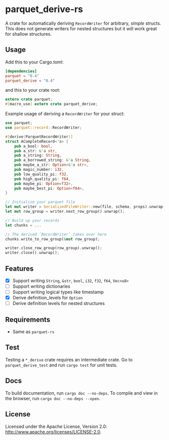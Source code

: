 <!---
  Licensed to the Apache Software Foundation (ASF) under one
  or more contributor license agreements.  See the NOTICE file
  distributed with this work for additional information
  regarding copyright ownership.  The ASF licenses this file
  to you under the Apache License, Version 2.0 (the
  "License"); you may not use this file except in compliance
  with the License.  You may obtain a copy of the License at

    http://www.apache.org/licenses/LICENSE-2.0

  Unless required by applicable law or agreed to in writing,
  software distributed under the License is distributed on an
  "AS IS" BASIS, WITHOUT WARRANTIES OR CONDITIONS OF ANY
  KIND, either express or implied.  See the License for the
  specific language governing permissions and limitations
  under the License.
-->

# parquet_derive-rs

A crate for automatically deriving `RecordWriter` for arbitrary, _simple_ structs. This does not generate writers for nested structures but it will work great for shallow structures.

## Usage
Add this to your Cargo.toml:
```toml
[dependencies]
parquet = "0.4"
parquet_derive = "0.4"
```

and this to your crate root:
```rust
extern crate parquet;
#[macro_use] extern crate parquet_derive;
```

Example usage of deriving a `RecordWriter` for your struct:

```rust
use parquet;
use parquet::record::RecordWriter;

#[derive(ParquetRecordWriter)]
struct ACompleteRecord<'a> {
    pub a_bool: bool,
    pub a_str: &'a str,
    pub a_string: String,
    pub a_borrowed_string: &'a String,
    pub maybe_a_str: Option<&'a str>,
    pub magic_number: i32,
    pub low_quality_pi: f32,
    pub high_quality_pi: f64,
    pub maybe_pi: Option<f32>,
    pub maybe_best_pi: Option<f64>,
}

// Initialize your parquet file
let mut writer = SerializedFileWriter::new(file, schema, props).unwrap();
let mut row_group = writer.next_row_group().unwrap();

// Build up your records
let chunks = ...

// The derived `RecordWriter` takes over here
chunks.write_to_row_group(&mut row_group);

writer.close_row_group(row_group).unwrap();
writer.close().unwrap();
```

## Features
- [X] Support writing `String`, `&str`, `bool`, `i32`, `f32`, `f64`, `Vec<u8>`
- [ ] Support writing dictionaries
- [ ] Support writing logical types like timestamp
- [X] Derive definition_levels for `Option`
- [ ] Derive definition levels for nested structures

## Requirements
- Same as `parquet-rs`

## Test
Testing a `*_derive` crate requires an intermediate crate. Go to `parquet_derive_test` and run `cargo test` for
unit tests.

## Docs
To build documentation, run `cargo doc --no-deps`.
To compile and view in the browser, run `cargo doc --no-deps --open`.

## License
Licensed under the Apache License, Version 2.0: http://www.apache.org/licenses/LICENSE-2.0.
